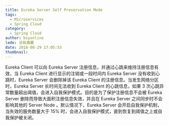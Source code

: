 ```yaml
---
title: Eureka Server Self Preservation Mode
tags:
  - Microservices
  - Spring Cloud
category:
  - Spring Cloud
author: bsyonline
lede: 没有摘要
date: 2018-08-29 17:05:53
thumbnail:
---
```


Eureka Client 可以向 Eureka Server 注册信息，并通过心跳来维持注册信息有效，当 Eureka Client 进行显示的注销或一段时间内 Eureka Server 没有收到心跳时，Eureka Server 会删除掉该 Eureka Client 的注册信息。当发生网络分区时，Eureka Server 长时间无法收到 Eureka Client 的心跳信息，如果 3 次心跳异常数量超出阈值，会进入自我保护模式。目的是为了保护注册信息不会被 Eureka Server 删除而导致大面积注册信息失效，并且在 Eureka Server 之间同步时不会影响其他的 Server Node 。默认情况下，Eureka Server 会开启自我保护机制，当失效的服务数量大于 15% 时，会进入自我保护模式，直到恢复到阈值之上或自我保护被关闭。